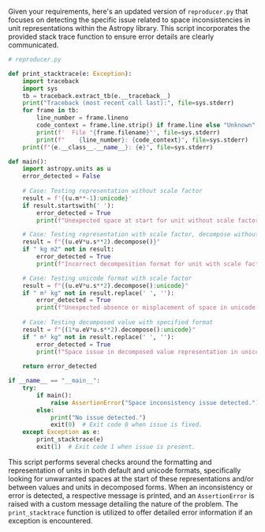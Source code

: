 Given your requirements, here's an updated version of `reproducer.py` that focuses on detecting the specific issue related to space inconsistencies in unit representations within the Astropy library. This script incorporates the provided stack trace function to ensure error details are clearly communicated.

```python
# reproducer.py

def print_stacktrace(e: Exception):
    import traceback
    import sys
    tb = traceback.extract_tb(e.__traceback__)
    print("Traceback (most recent call last):", file=sys.stderr)
    for frame in tb:
        line_number = frame.lineno
        code_context = frame.line.strip() if frame.line else "Unknown"
        print(f'  File "{frame.filename}"', file=sys.stderr)
        print(f"    {line_number}: {code_context}", file=sys.stderr)
    print(f"{e.__class__.__name__}: {e}", file=sys.stderr)

def main():
    import astropy.units as u
    error_detected = False
    
    # Case: Testing representation without scale factor
    result = f'{(u.m**-1):unicode}'
    if result.startswith(' '):
        error_detected = True
        print(f"Unexpected space at start for unit without scale factor: '{result}'")

    # Case: Testing representation with scale factor, decompose without specifying format
    result = f"{(u.eV*u.s**2).decompose()}"
    if " kg m2" not in result:
        error_detected = True
        print(f"Incorrect decomposition format for unit with scale factor: '{result}'")

    # Case: Testing unicode format with scale factor
    result = f"{(u.eV*u.s**2).decompose():unicode}"
    if " m² kg" not in result.replace(' ', ''):
        error_detected = True
        print(f"Unexpected absence or misplacement of space in unicode format: '{result}'")
    
    # Case: Testing decomposed value with specified format
    result = f"{(1*u.eV*u.s**2).decompose():unicode}"
    if " m² kg" not in result.replace(' ', ''):
        error_detected = True
        print(f"Space issue in decomposed value representation in unicode format: '{result}'")
    
    return error_detected

if __name__ == "__main__":
    try:
        if main():
            raise AssertionError("Space inconsistency issue detected.")
        else:
            print("No issue detected.")
            exit(0)  # Exit code 0 when issue is fixed.
    except Exception as e:
        print_stacktrace(e)
        exit(1)  # Exit code 1 when issue is present.
```

This script performs several checks around the formatting and representation of units in both default and unicode formats, specifically looking for unwarranted spaces at the start of these representations and/or between values and units in decomposed forms. When an inconsistency or error is detected, a respective message is printed, and an `AssertionError` is raised with a custom message detailing the nature of the problem. The `print_stacktrace` function is utilized to offer detailed error information if an exception is encountered.